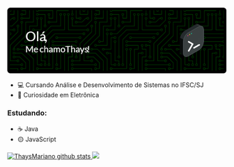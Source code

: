 
![header-image](./header.png)
- 💻 Cursando Análise e Desenvolvimento de Sistemas no IFSC/SJ
- 🔎 Curiosidade em Eletrônica
### Estudando:
- ☕ Java
- 🟡 JavaScript

<a href="https://github.com/ThaysMariano">
 <img align-tems="center" src="https://github-readme-stats.vercel.app/api?username=ThaysMariano&show_icons=false&theme=react&hide=issues&hide_border=true&line_height=26" alt="ThaysMariano github stats"  />
 <img align-items="center" src="https://github-readme-stats.vercel.app/api/top-langs/?username=ThaysMariano&layout=compact&theme=react&hide_border=true" width="325" />
</a>


